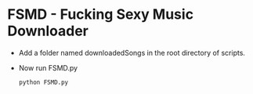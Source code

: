 # FSMD - Fucking Sexy Music Downloader

- Add a folder named downloadedSongs in the root directory of scripts.
- Now run FSMD.py

  `python FSMD.py`
